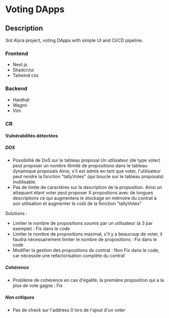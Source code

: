 # Voting DApps

## Description

3rd Alyra project, voting DApps with simple UI and CI/CD pipeline.

### Frontend

- Next.js
- Shadcn/ui
- Tailwind css

### Backend

- Hardhat
- Wagmi
- Vim

### CR 

#### Vulnérabilités détectées 

##### DOS
- Possibilité de DoS sur le tableau proposal
Un utilisateur (de type voter) peut proposer un nombre illimité de propositions dans le tableau dynamique proposals
Ainsi, s'il est admis en tant que voter, l'utilisateur peut rendre la fonction "tallyVotes" (qui boucle sur le tableau proposals) inutilisable.
- Pas de limite de caractères sur la description de la proposition. Ainsi un attaquant étant voter peut proposer X propostions avec de longues descriptions ce qui augmentera le stockage en mémoire du contrat à son utilisation et augmenter le coût de la fonction "tallyVotes"
  
Solutions : 
- Limiter le nombre de propositions soumis par un utilisateur (à 3 par exemple) : Fix dans le code
- Limiter le nombre de propositions maximal, s'il y a beaucoup de voter, il faudra nécessairement limiter le nombre de propositions : Fix dans le code
- Modifier la gestion des propositions du contrat : Non Fix dans le code, car nécessite une refactorisation complète du contrat

##### Cohérence

- Problème de cohérence en cas d'égalité, la première proposition qui a la plus de vote gagne : Fix

##### Non critiques

- Pas de check sur l'address 0 lors de l'ajout d'un voter
